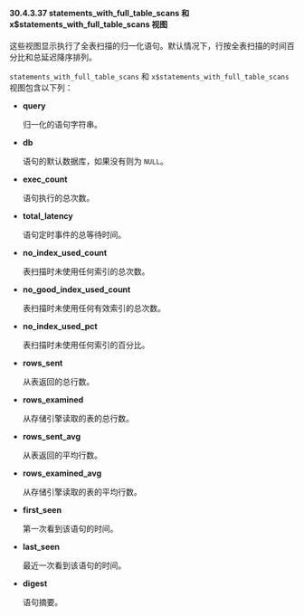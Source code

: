#### 30.4.3.37 statements_with_full_table_scans 和 x$statements_with_full_table_scans 视图

这些视图显示执行了全表扫描的归一化语句。默认情况下，行按全表扫描的时间百分比和总延迟降序排列。

`statements_with_full_table_scans` 和 `x$statements_with_full_table_scans` 视图包含以下列：

- **query**

  归一化的语句字符串。

- **db**

  语句的默认数据库，如果没有则为 `NULL`。

- **exec_count**

  语句执行的总次数。

- **total_latency**

  语句定时事件的总等待时间。

- **no_index_used_count**

  表扫描时未使用任何索引的总次数。

- **no_good_index_used_count**

  表扫描时未使用任何有效索引的总次数。

- **no_index_used_pct**

  表扫描时未使用任何索引的百分比。

- **rows_sent**

  从表返回的总行数。

- **rows_examined**

  从存储引擎读取的表的总行数。

- **rows_sent_avg**

  从表返回的平均行数。

- **rows_examined_avg**

  从存储引擎读取的表的平均行数。

- **first_seen**

  第一次看到该语句的时间。

- **last_seen**

  最近一次看到该语句的时间。

- **digest**

  语句摘要。